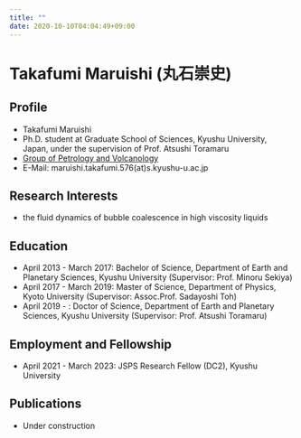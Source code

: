 ```yaml
---
title: ""
date: 2020-10-10T04:04:49+09:00
---
```


# Takafumi Maruishi (丸石崇史)

<!-- ![myphoto](/icon.jpg) -->

## Profile
* Takafumi Maruishi
* Ph.D. student at Graduate School of Sciences, Kyushu University, Japan, under the supervision of Prof. Atsushi Toramaru
* [Group of Petrology and Volcanology](http://ganseki3.geo.kyushu-u.ac.jp/index.html)
* E-Mail: maruishi.takafumi.576(at)s.kyushu-u.ac.jp

## Research Interests
* the fluid dynamics of bubble coalescence in high viscosity liquids

## Education
* April 2013 - March 2017: Bachelor of Science, Department of Earth and Planetary Sciences, Kyushu University (Supervisor: Prof. Minoru Sekiya)
* April 2017 - March 2019: Master of Science, Department of Physics, Kyoto University (Supervisor: Assoc.Prof. Sadayoshi Toh) 
* April 2019 - : Doctor of Science, Department of Earth and Planetary Sciences, Kyushu University (Supervisor: Prof. Atsushi Toramaru) 

## Employment and Fellowship
* April 2021 - March 2023: JSPS Research Fellow (DC2), Kyushu University

## Publications
* Under construction
